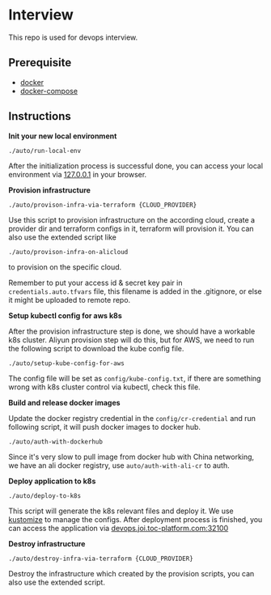 # Interview

This repo is used for devops interview.

## Prerequisite
* [docker](https://docs.docker.com/engine/installation/mac/#/docker-toolbox)
* [docker-compose](https://docs.docker.com/compose/install/)

## Instructions

**Init your new local environment**

  ```
  ./auto/run-local-env
  ```
  After the initialization process is successful done, you can access your local environment via [127.0.0.1](http://127.0.0.1) in your browser.

**Provision infrastructure**

  ```
  ./auto/provison-infra-via-terraform {CLOUD_PROVIDER}
  ```
  Use this script to provision infrastructure on the according cloud, create a provider dir and terraform configs in it, terraform will provision it. 
  You can also use the extended script like 
  ```
  ./auto/provison-infra-on-alicloud
  ```
  to provision on the specific cloud.

  Remember to put your access id & secret key pair in `credentials.auto.tfvars` file, this filename is added in the .gitignore, or else it might be uploaded to remote repo.

**Setup kubectl config for aws k8s**

  After the provision infrastructure step is done, we should have a workable k8s cluster. Aliyun provision step will do this, but for AWS, we need to run the following script to download the kube config file.
  ```
  ./auto/setup-kube-config-for-aws
  ```
  The config file will be set as `config/kube-config.txt`, if there are something wrong with k8s cluster control via kubectl, check this file.

**Build and release docker images**

  Update the docker registry credential in the `config/cr-credential` and run following script, it will push docker images to docker hub.
  ```
  ./auto/auth-with-dockerhub
  ```
  Since it's very slow to pull image from docker hub with China networking, we have an ali docker registry, use `auto/auth-with-ali-cr` to auth.

**Deploy application to k8s**

  ```
  ./auto/deploy-to-k8s
  ```
  This script will generate the k8s relevant files and deploy it. We use [kustomize](https://kustomize.io/) to manage the configs.
  After deployment process is finished, you can access the application via [devops.joi.toc-platform.com:32100](http://devops.joi.toc-platform.com:32100/)

**Destroy infrastructure**

  ```
  ./auto/destroy-infra-via-terraform {CLOUD_PROVIDER}
  ```
  Destroy the infrastructure which created by the provision scripts, you can also use the extended script.
